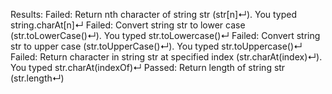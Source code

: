 Results:
Failed: Return nth character of string str (str[n]↵). You typed string.charAt[n]↵
Failed: Convert string str to lower case (str.toLowerCase()↵). You typed str.toLowercase()↵
Failed: Convert string str to upper case (str.toUpperCase()↵). You typed str.toUppercase()↵
Failed: Return character in string str at specified index (str.charAt(index)↵). You typed str.charAt(indexOf)↵
Passed: Return length of string str (str.length↵)